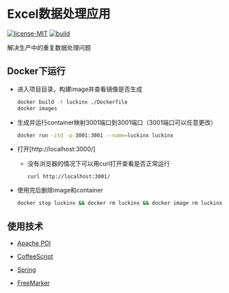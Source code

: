 # Excel数据处理应用
[![license-MIT](https://img.shields.io/badge/license-MIT-green?style=flat-square)](https://github.com/wadeee/luckinx/blob/master/LICENSE)
[![build](https://img.shields.io/badge/build-passing-brightgreen?style=flat-square)](https://github.com/wadeee/luckinx)


解决生产中的重复数据处理问题

## Docker下运行

+ 进入项目目录，构建image并查看镜像是否生成

    ```bash
    docker build -t luckinx ./Dockerfile
    docker images
    ```

+ 生成并运行container映射3001端口到3001端口（3001端口可以任意更改）

    ```bash
    docker run -itd -p 3001:3001 --name=luckinx luckinx
    ```

+ 打开[http://localhost:3000/]

    - 没有浏览器的情况下可以用curl打开查看是否正常运行
  
        ```shell script
        curl http://localhost:3001/
        ```

+ 使用完后删除image和container

    ```bash
    docker stop luckinx && docker rm luckinx && docker image rm luckinx
    ```

## 使用技术

+ [Apache POI](https://poi.apache.org/)

+ [CoffeeScript](https://coffeescript.org/)

+ [Spring](https://spring.io/)

+ [FreeMarker](https://freemarker.apache.org/)


